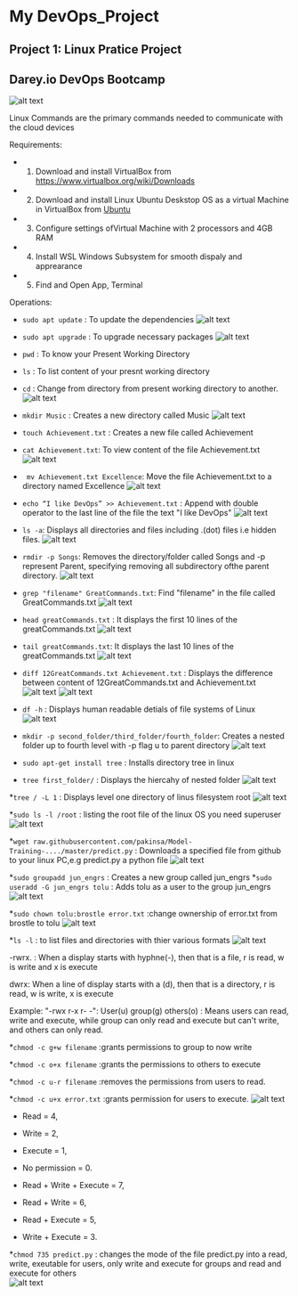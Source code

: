 # My DevOps_Project 
## Project 1: Linux Pratice Project
## Darey.io DevOps Bootcamp


![alt text](img/Linux-Symbole.png "Linux")

Linux Commands are the primary commands needed to communicate with the cloud devices

Requirements:
* 1. Download and install VirtualBox from <https://www.virtualbox.org/wiki/Downloads>
* 2. Download and install Linux Ubuntu Deskstop OS as a virtual Machine in VirtualBox from [Ubuntu](https://ubuntu.com/download/desktop)
* 3. Configure settings ofVirtual Machine with 2 processors and 4GB RAM
* 4. Install WSL Windows Subsystem for smooth dispaly and apprearance
* 5. Find and Open App, Terminal


Operations:
* ```sudo apt update``` : To update the dependencies
![alt text](img/Sudo_apt_update.png "update") 

* ```sudo apt upgrade``` : To upgrade necessary packages
![alt text](img/Sudo_apt_upgrade.png "upgrade") 

* ```pwd``` : To know your Present Working Directory
* ```ls```  : To list content of your presnt working directory
* ```cd```  : Change from directory from present working directory to another.
![alt text](img/cdpwdls.png "cd") 

* ```mkdir Music```  : Creates a new directory called Music
![alt text](img/mkdir.png "make") 

* ```touch Achievement.txt``` : Creates a new file called Achievement
* ```cat Achievement.txt```: To view content of the file Achievement.txt
![alt text](img/cat.png "cat")

* ``` mv Achievement.txt Excellence```: Move the file Achievement.txt to a directory named Excellence
![alt text](img/mv_achievement.png "achieve")

* ```echo “I like DevOps” >> Achievement.txt```  : Append with double operator to the last line of the file the text "I like DevOps"
![alt text](img/echo.png "echo")

* ```ls -a```: Displays all directories and files including .(dot) files i.e hidden files.
![alt text](img/Ls-a.png "lsa")

* ```rmdir -p Songs```: Removes the directory/folder called Songs and -p represent Parent, specifying removing all subdirectory ofthe parent directory.
![alt text](img/rmdir.png "remove")

* ```grep "filename" GreatCommands.txt```: Find "filename" in the file called GreatCommands.txt
![alt text](img/grep.png "grep")

* ```head greatCommands.txt```  : It displays the first 10 lines of the greatCommands.txt
![alt text](img/head.png "head")

* ```tail greatCommands.txt```:  It displays the last 10 lines of the greatCommands.txt
![alt text](img/tail.png "tail")


* ```diff 12GreatCommands.txt Achievement.txt``` : Displays the difference between content of 12GreatCommands.txt and Achievement.txt
![alt text](img/diffa.png "diffa")
![alt text](img/diffb.png "diffb")


* ```df -h```  : Displays human readable detials of file systems of Linux
![alt text](img/df-h.png "dfh")

* ```mkdir -p second_folder/third_folder/fourth_folder```: Creates a nested folder up to fourth level with -p flag u to parent directory
![alt text](nested_folder.png "nested")

* ```sudo apt-get install tree```   : Installs directory tree in linux
* ```tree first_folder/```   : Displays the hiercahy of nested folder
![alt text](img/tree_nest_folder.png "tnf")


*```tree / -L 1```   : Displays level one directory of linus filesystem root 
![alt text](img/tree_linux_root.png "tlr")


*```sudo ls -l /root```   : listing the root file of the linux OS you need superuser
![alt text](img/sudo_root.png "sudo")


*```wget raw.githubusercontent.com/pakinsa/Model-Training-..../master/predict.py``` : Downloads a specified file from github to your linux PC,e.g predict.py a python file
![alt text](img/wget_to_github.png "wget")


*```sudo groupadd jun_engrs```  : Creates a new group called jun_engrs
*```sudo useradd -G jun_engrs tolu``` : Adds tolu as a user to the group jun_engrs
![alt text](img/user_groups.png "user")


*```sudo chown tolu:brostle error.txt```   :change ownership of error.txt from brostle to tolu
![alt text](img/chown.png "own")


*```ls -l``` : to list files and directories with thier various formats
![alt text](img/ls-l.png "ls-l")

-rwrx. : When a display starts with hyphne(-), then that is a file, r is read, w is write and x is execute

dwrx: When a line of display starts with a (d), then that is a directory, r is read, w is write, x is execute

Example: "-rwx r-x r- -": User(u) group(g) others(o) : Means users can read, write and execute, while group can only read and execute but can't write, and others can only read.

*```chmod -c g+w filename```  :grants permissions to group to now write

*```chmod -c o+x filename```  :grants the permissions to others to execute

*```chmod -c u-r filename```  :removes the permissions from users to read.

*```chmod -c u+x error.txt```  :grants permission for users to execute.
![alt text](img/chmod.png "chm")


* Read = 4,
* Write = 2,
* Execute = 1,
* No permission = 0.

* Read + Write + Execute = 7,
* Read + Write = 6,
* Read + Execute = 5,
* Write + Execute = 3.

*```chmod 735 predict.py```   : changes the mode of the file predict.py into a read, write, exeutable for users, only write and execute for groups and read and execute for others  
![alt text](img/chmod735.png "chm")